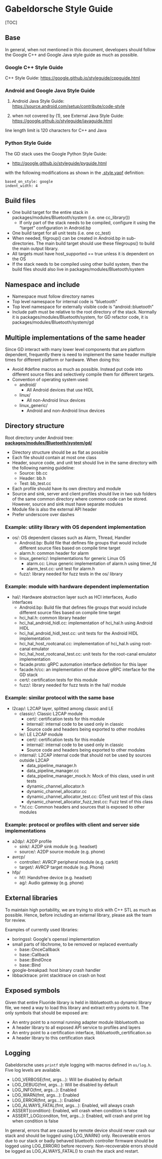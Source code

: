 # Gabeldorsche Style Guide

[TOC]

## Base

In general, when not mentioned in this document, developers should follow the
Google C++ and Google Java style guide as much as possible.

### Google C++ Style Guide

C++ Style Guide: https://google.github.io/styleguide/cppguide.html

### Android and Google Java Style Guide

1.  Android Java Style Guide:
    https://source.android.com/setup/contribute/code-style

2.  when not covered by (1), see External Java Style Guide:
    https://google.github.io/styleguide/javaguide.html

line length limit is 120 characters for C++ and Java

### Python Style Guide

The GD stack uses the Google Python Style Guide:

*   http://google.github.io/styleguide/pyguide.html

with the following modifications as shown in the
[.style.yapf](https://android.googlesource.com/platform/packages/modules/Bluetooth/system/+/refs/heads/master/.style.yapf) definition:

```yapf
based_on_style: google
indent_width: 4
```

## Build files

*   One build target for the entire stack in packages/modules/Bluetooth/system (i.e. one cc_library())
    *   If only part of the stack needs to be compiled, configure it using the
        “target” configuration in Android.bp
*   One build target for all unit tests (i.e. one cc_test)
*   When needed, filgroup() can be created in Android.bp in sub-directories. The
    main build target should use these filegroups() to build the main output
    library.
*   All targets must have host_supported == true unless it is dependent on the
    OS
*   If the stack needs to be compiled using other build system, then the build
    files should also live in packages/modules/Bluetooth/system

## Namespace and include

*   Namespace must follow directory names
*   Top level namespace for internal code is “bluetooth”
*   Top level namespace for externally visible code is “android::bluetooth”
*   Include path must be relative to the root directory of the stack. Normally
    it is packages/modules/Bluetooth/system, for GD refactor code, it is packages/modules/Bluetooth/system/gd

## Multiple implementations of the same header

Since GD interact with many lower level components that are platform dependent,
frequently there is need to implement the same header multiple times for
different platform or hardware. When doing this:

*   Avoid #define macros as much as possible. Instead put code into different
    source files and selectively compile them for different targets.
*   Convention of operating system used:
    *   android/
        *   All Android devices that use HIDL
    *   linux/
        *   All non-Android linux devices
    *   linux_generic/
        *   Android and non-Android linux devices

## Directory structure

Root directory under Android tree:
[**packages/modules/Bluetooth/system/gd/**](https://android.googlesource.com/platform/packages/modules/Bluetooth/system/+/refs/heads/master/gd/)

*   Directory structure should be as flat as possible
*   Each file should contain at most one class
*   Header, source code, and unit test should live in the same directory with
    the following naming guideline:
    *   Source: bb.cc
    *   Header: bb.h
    *   Test: bb_test.cc
*   Each profile should have its own directory and module
*   Source and sink, server and client profiles should live in two sub folders
    of the same common directory where common code can be stored. However,
    source and sink must have separate modules
*   Module file is also the external API header
*   Prefer underscore over dashes

### Example: utility library with OS dependent implementation

*   os/: OS dependent classes such as Alarm, Thread, Handler
    *   Android.bp: Build file that defines file groups that would include
        different source files based on compile time target
    *   alarm.h: common header for alarm
    *   linux_generic/: Implementations for generic Linux OS
        *   alarm.cc: Linux generic implementation of alarm.h using timer_fd
        *   alarm_test.cc: unit test for alarm.h
    *   fuzz/: library needed for fuzz tests in the os/ library

### Example: module with hardware dependent implementation

*   hal/: Hardware abstraction layer such as HCI interfaces, Audio interfaces
    *   Android.bp: Build file that defines file groups that would include
        different source files based on compile time target
    *   hci_hal.h: common library header
    *   hci_hal_android_hidl.cc: implementation of hci_hal.h using Android HIDL
    *   hci_hal_android_hidl_test.cc: unit tests for the Android HIDL
        implementation
    *   hci_hal_host_rootcanal.cc: implementation of hci_hal.h using root-canal
        emulator
    *   hci_hal_host_rootcanal_test.cc: unit tests for the root-canal emulator
        implementation
    *   facade.proto: gRPC automation interface definition for this layer
    *   facade.h/cc: an implementation of the above gRPC interface for the GD
        stack
    *   cert/: certification tests for this module
    *   fuzz/: library needed for fuzz tests in the hal/ module

### Example: similar protocol with the same base

*   l2cap/: L2CAP layer, splitted among classic and LE
    *   classic/: Classic L2CAP module
        *   cert/: certification tests for this module
        *   internal/: internal code to be used only in classic
        *   Source code and headers being exported to other modules
    *   le/: LE L2CAP module
        *   cert/: certification tests for this module
        *   internal/: internal code to be used only in classic
        *   Source code and headers being exported to other modules
    *   internal/: L2CAP internal code that should not be used by sources
        outside L2CAP
        *   data_pipeline_manager.h
        *   data_pipeline_manager.cc
        *   data_pipeline_manager_mock.h: Mock of this class, used in unit tests
        *   dynamic_channel_allocator.h
        *   dynamic_channel_allocator.cc
        *   dynamic_channel_allocator_test.cc: GTest unit test of this class
        *   dynamic_channel_allocator_fuzz_test.cc: Fuzz test of this class
    *   *.h/.cc: Common headers and sources that is exposed to other modules

### Example: protocol or profiles with client and server side implementations

*   a2dp/: A2DP profile
    *   sink/: A2DP sink module (e.g. headset)
    *   source/: A2DP source module (e.g. phone)
*   avrcp/
    *   controller/: AVRCP peripheral module (e.g. carkit)
    *   target/: AVRCP target module (e.g. Phone)
*   hfp/
    *   hf/: Handsfree device (e.g. headset)
    *   ag/: Audio gateway (e.g. phone)

## External libraries

To maintain high portability, we are trying to stick with C++ STL as much as
possible. Hence, before including an external library, please ask the team for
review.

Examples of currently used libraries:

*   boringssl: Google's openssl implementation
*   small parts of libchrome, to be removed or replaced eventually
    *   base::OnceCallback
    *   base::Callback
    *   base::BindOnce
    *   base::Bind
*   google-breakpad: host binary crash handler
*   libbacktrace: print stacktrace on crash on host

## Exposed symbols

Given that entire Fluoride library is held in libbluetooth.so dynamic library
file, we need a way to load this library and extract entry points to it. The
only symbols that should be exposed are:

*   An entry point to a normal running adapter module libbluetooth.so
*   A header library to all exposed API service to profiles and layers
*   An entry point to a certification interface, libbluetooth\_certification.so
*   A header library to this certification stack

## Logging

Gabeldorsche uses `printf` style logging with macros defined in `os/log.h`. Five
log levels are available.

*   LOG_VERBOSE(fmt, args...): Will be disabled by default
*   LOG_DEBUG(fmt, args...): Will be disabled by default
*   LOG_INFO(fmt, args...): Enabled
*   LOG_WARN(fmt, args...): Enabled
*   LOG_ERROR(fmt, args...): Enabled
*   LOG_ALWAYS_FATAL(fmt, args...): Enabled, will always crash
*   ASSERT(condition): Enabled, will crash when condition is false
*   ASSERT_LOG(conditon, fmt, args...): Enabled, will crash and print log when
    condition is false

In general, errors that are caused by remote device should never crash our stack
and should be logged using LOG_WARN() only. Recoverable errors due to our stack
or badly behaved bluetooth controller firmware should be logged using
LOG_ERROR() before recovery. Non-recoverable errors should be logged as
LOG_ALWAYS_FATAL() to crash the stack and restart.
